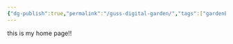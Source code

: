 ```yaml
---
{"dg-publish":true,"permalink":"/guss-digital-garden/","tags":["gardenEntry"]}
---
```


this is my home page!!